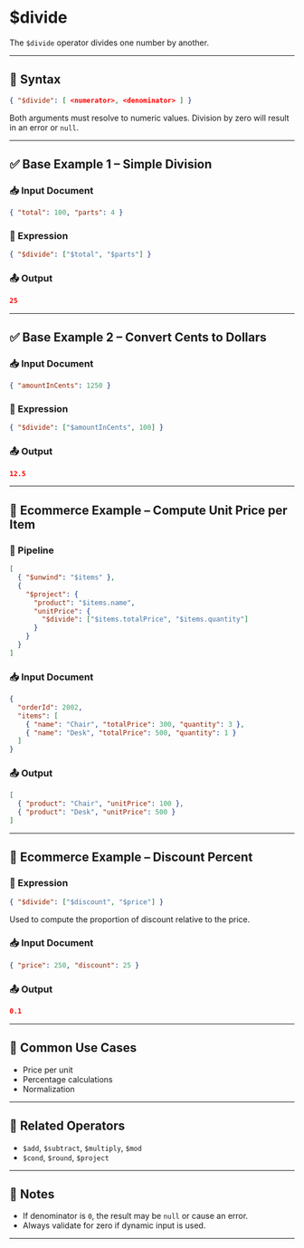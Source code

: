 # $divide

The `$divide` operator divides one number by another.

---

## 📌 Syntax

```json
{ "$divide": [ <numerator>, <denominator> ] }
```

Both arguments must resolve to numeric values. Division by zero will result in an error or `null`.

---

## ✅ Base Example 1 – Simple Division

### 📥 Input Document

```json
{ "total": 100, "parts": 4 }
```

### 📌 Expression

```json
{ "$divide": ["$total", "$parts"] }
```

### 📤 Output

```json
25
```

---

## ✅ Base Example 2 – Convert Cents to Dollars

### 📥 Input Document

```json
{ "amountInCents": 1250 }
```

### 📌 Expression

```json
{ "$divide": ["$amountInCents", 100] }
```

### 📤 Output

```json
12.5
```

---

## 🧱 Ecommerce Example – Compute Unit Price per Item

### 📌 Pipeline

```json
[
  { "$unwind": "$items" },
  {
    "$project": {
      "product": "$items.name",
      "unitPrice": {
        "$divide": ["$items.totalPrice", "$items.quantity"]
      }
    }
  }
]
```

### 📥 Input Document

```json
{
  "orderId": 2002,
  "items": [
    { "name": "Chair", "totalPrice": 300, "quantity": 3 },
    { "name": "Desk", "totalPrice": 500, "quantity": 1 }
  ]
}
```

### 📤 Output

```json
[
  { "product": "Chair", "unitPrice": 100 },
  { "product": "Desk", "unitPrice": 500 }
]
```

---

## 🧱 Ecommerce Example – Discount Percent

### 📌 Expression

```json
{ "$divide": ["$discount", "$price"] }
```

Used to compute the proportion of discount relative to the price.

### 📥 Input Document

```json
{ "price": 250, "discount": 25 }
```

### 📤 Output

```json
0.1
```

---

## 🔧 Common Use Cases

- Price per unit
- Percentage calculations
- Normalization

---

## 🔗 Related Operators

- `$add`, `$subtract`, `$multiply`, `$mod`
- `$cond`, `$round`, `$project`

---

## 🧠 Notes

- If denominator is `0`, the result may be `null` or cause an error.
- Always validate for zero if dynamic input is used.

---

